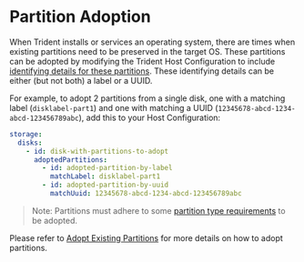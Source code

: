 
# Partition Adoption

When Trident installs or services an operating system, there are times when
existing partitions need to be preserved in the target OS. These partitions
can be adopted by modifying the Trident Host Configuration to include
[identifying details for these partitions](../Reference/Host-Configuration/API-Reference/AdoptedPartition.md).
These identifying details can be either (but not both) a label or a UUID.

For example, to adopt 2 partitions from a single disk, one with a matching
label (`disklabel-part1`) and one with matching a UUID
(`12345678-abcd-1234-abcd-123456789abc`), add this to your Host
Configuration:

``` yaml
storage:
  disks:
    - id: disk-with-partitions-to-adopt
      adoptedPartitions:
        - id: adopted-partition-by-label
          matchLabel: disklabel-part1
        - id: adopted-partition-by-uuid
          matchUuid: 12345678-abcd-1234-abcd-123456789abc
```

> Note: Partitions must adhere to some
> [partition type requirements](../Reference/Host-Configuration/Storage-Rules.md)
> to be adopted.

Please refer to [Adopt Existing Partitions](../How-To-Guides/Adopt-Existing-Partitions.md)
for more details on how to adopt partitions.
